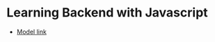 # Learning Backend with Javascript
- [Model link](https://app.eraser.io/workspace/YtPqZ1VogxGy1jzIDkzj?origin=share)